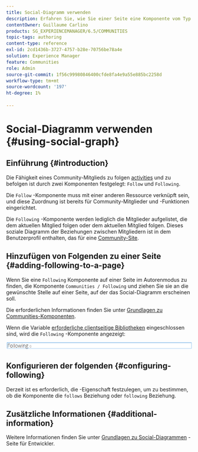 ```yaml
---
title: Social-Diagramm verwenden
description: Erfahren Sie, wie Sie einer Seite eine Komponente vom Typ Folgende hinzufügen, mit der angemeldete Community-Mitglieder Aktivitäten folgen oder folgen können.
contentOwner: Guillaume Carlino
products: SG_EXPERIENCEMANAGER/6.5/COMMUNITIES
topic-tags: authoring
content-type: reference
exl-id: 2cd1436b-3727-4757-b28e-70756be78a4e
solution: Experience Manager
feature: Communities
role: Admin
source-git-commit: 1f56c99980846400cfde8fa4e9a55e885bc2258d
workflow-type: tm+mt
source-wordcount: '197'
ht-degree: 1%

---
```


# Social-Diagramm verwenden {#using-social-graph}

## Einführung {#introduction}

Die Fähigkeit eines Community-Mitglieds zu folgen [activities](activities.md) und zu befolgen ist durch zwei Komponenten festgelegt: `Follow` und `Following`.

Die `Follow` -Komponente muss mit einer anderen Ressource verknüpft sein, und diese Zuordnung ist bereits für Community-Mitglieder und -Funktionen eingerichtet.

Die `Following` -Komponente werden lediglich die Mitglieder aufgelistet, die dem aktuellen Mitglied folgen oder dem aktuellen Mitglied folgen. Dieses soziale Diagramm der Beziehungen zwischen Mitgliedern ist in dem Benutzerprofil enthalten, das für eine [Community-Site](overview.md#communitiessites).

## Hinzufügen von Folgenden zu einer Seite {#adding-following-to-a-page}

Wenn Sie eine `Following` Komponente auf einer Seite im Autorenmodus zu finden, die Komponente `Communities / Following` und ziehen Sie sie an die gewünschte Stelle auf einer Seite, auf der das Social-Diagramm erscheinen soll.

Die erforderlichen Informationen finden Sie unter [Grundlagen zu Communities-Komponenten](basics.md).

Wenn die Variable [erforderliche clientseitige Bibliotheken](essentials-socialgraph.md#essentials-for-client-side) eingeschlossen sind, wird die `Following` -Komponente angezeigt:

![following](assets/following.png)

## Konfigurieren der folgenden {#configuring-following}

Derzeit ist es erforderlich, die -Eigenschaft festzulegen, um zu bestimmen, ob die Komponente die `follows` Beziehung oder `following` Beziehung.

## Zusätzliche Informationen {#additional-information}

Weitere Informationen finden Sie unter [Grundlagen zu Social-Diagrammen](essentials-socialgraph.md) -Seite für Entwickler.
